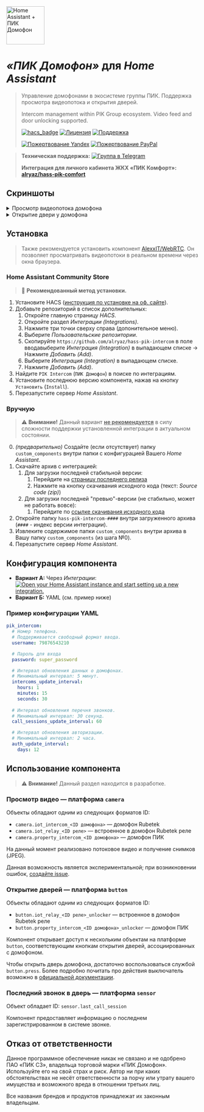 <img src="https://raw.githubusercontent.com/alryaz/hass-pik-intercom/master/images/header.png" height="100" alt="Home Assistant + ПИК Домофон">

_&#xab;ПИК Домофон&#xbb;_ для _Home Assistant_
==================================================

> Управление домофонами в экосистеме группы ПИК. Поддержка просмотра видеопотока и открытия дверей.
>
> Intercom management within PIK Group ecosystem. Video feed and door unlocking supported.
> 
> [![hacs_badge](https://img.shields.io/badge/HACS-Default-green.svg)](https://github.com/custom-components/hacs)
> [![Лицензия](https://img.shields.io/badge/%D0%9B%D0%B8%D1%86%D0%B5%D0%BD%D0%B7%D0%B8%D1%8F-MIT-yellow.svg)](https://opensource.org/licenses/MIT)
> [![Поддержка](https://img.shields.io/badge/%D0%9F%D0%BE%D0%B4%D0%B4%D0%B5%D1%80%D0%B6%D0%B8%D0%B2%D0%B0%D0%B5%D1%82%D1%81%D1%8F%3F-%D0%B4%D0%B0-green.svg)](https://github.com/alryaz/hass-pik-intercom/graphs/commit-activity)
>
> [![Пожертвование Yandex](https://img.shields.io/badge/%D0%9F%D0%BE%D0%B6%D0%B5%D1%80%D1%82%D0%B2%D0%BE%D0%B2%D0%B0%D0%BD%D0%B8%D0%B5-Yandex-red.svg)](https://money.yandex.ru/to/410012369233217)
> [![Пожертвование PayPal](https://img.shields.io/badge/%D0%9F%D0%BE%D0%B6%D0%B5%D1%80%D1%82%D0%B2%D0%BE%D0%B2%D0%B0%D0%BD%D0%B8%D0%B5-Paypal-blueviolet.svg)](https://www.paypal.me/alryaz)

> **Техническая поддержка:** [![Группа в Telegram](https://img.shields.io/endpoint?url=https%3A%2F%2Ftg.sumanjay.workers.dev%2Falryaz_ha_addons)](https://telegram.dog/alryaz_ha_addons)
>
> **Интеграция для личного кабинета ЖКХ «ПИК Комфорт»: [alryaz/hass-pik-comfort](https://github.com/alryaz/hass-pik-comfort)**

## Скриншоты

<details>
  <summary>Просмотр видеопотока домофона</summary> 
  <img src="https://raw.githubusercontent.com/alryaz/hass-pik-intercom/main/images/camera.png" alt="Скриншот: Просмотр видеопотока домофона">
</details>
<details>
  <summary>Открытие двери у домофона</summary> 
  <img src="https://raw.githubusercontent.com/alryaz/hass-pik-intercom/main/images/unlockers.png" alt="Скриншот: Открытие двери у домофона">
</details>

## Установка

> Также рекомендуется установить компонент [AlexxIT/WebRTC](https://github.com/AlexxIT/WebRTC).
> Он позволяет просматривать видеопотоки в реальном времени через окна браузера.

### Home Assistant Community Store

> 🎉  **Рекомендованный метод установки.**

1. Установите
   HACS ([инструкция по установке на оф. сайте](https://hacs.xyz/docs/installation/installation/)).
2. Добавьте репозиторий в список дополнительных:
    1. Откройте главную страницу _HACS_.
    2. Откройте раздел _Интеграции (Integrations)_.
    3. Нажмите три точки сверху справа (допонительное меню).
    4. Выберите _Пользовательские репозитории_.
    5. Скопируйте `https://github.com/alryaz/hass-pik-intercom` в поле вводавыберите _Интеграция (Integration)_ в выпадающем списке -> Нажмите _Добавить (Add)_.
    6. Выберите _Интеграция (Integration)_ в выпадающем списке.
    7. Нажмите _Добавить (Add)_.
3. Найдите `PIK Intercom` (`ПИК Домофон`) в поиске по интеграциям.
4. Установите последнюю версию компонента, нажав на кнопку `Установить` (`Install`).
5. Перезапустите сервер _Home Assistant_.

### Вручную

> ⚠️ **Внимание!** Данный вариант **<ins>не рекомендуется</ins>** в силу сложности поддержки установленной интеграции в актуальном
> состоянии.

0. _(предварительно)_ Создайте (если отсутствует) папку `custom_components` внутри папки с конфигурацией Вашего _Home Assistant_.
1. Скачайте архив с интеграцией:
   1. Для загрузки последней стабильной версии:
      1. Перейдите на [страницу последнего релиза](https://github.com/alryaz/hass-pik-intercom/releases/latest)
      2. Нажмите на кнопку скачивания исходного кода (текст: _Source code (zip)_)
   2. Для загрузки последней "превью"-версии (не стабильно, может не работать вовсе):
      1. Перейдите по [ссылке скачивания исходного кода](https://github.com/alryaz/hass-pik-intercom/archive/refs/heads/main.zip)
2. Откройте папку `hass-pik-intercom-####` внутри загруженного архива (`####` - индекс версии интеграции).
3. Извлеките содержимое папки `custom_components` внутри архива в Вашу папку `custom_components` (из шага №0).
4. Перезапустите сервер _Home Assistant_.

## Конфигурация компонента
- **Вариант А:** Через _Интеграции_: [![Open your Home Assistant instance and start setting up a new integration.](https://my.home-assistant.io/badges/config_flow_start.svg)](https://my.home-assistant.io/redirect/config_flow_start/?domain=pik_intercom)
- **Вариант Б:** YAML (см. пример ниже)

### Пример конфигурации YAML
```yaml
pik_intercom:
  # Номер телефона.
  # Поддерживается свободный формат ввода.
  username: 79876543210

  # Пароль для входа
  password: super_password

  # Интервал обновления данных о домофонах.
  # Минимальный интервал: 5 минут.
  intercoms_update_interval:
    hours: 1
    minutes: 15
    seconds: 30
      
  # Интервал обновления перечня звонков.
  # Минимальный интервал: 30 секунд.
  call_sessions_update_interval: 60

  # Интервал обновления авторизации.
  # Минимальный интервал: 2 часа.
  auth_update_interval:
    days: 12
```

## Использование компонента

> ⚠️ **Внимание!** Данный раздел находится в разработке.

### Просмотр видео &mdash; платформа `camera`

Объекты обладают одним из следующих форматов ID:
- `camera.iot_intercom_<ID домофона>` &mdash; домофон Rubetek
- `camera.iot_relay_<ID реле>` &mdash; встроенное в домофон Rubetek реле
- `camera.property_intercom_<ID домофона>` &mdash; домофон ПИК

На данный момент реализовано потоковое видео и получение снимков (JPEG).

Данная возможность является экспериментальной; при возникновении ошибок,
[создайте issue](https://github.com/alryaz/hass-pik-intercom/issues/new).

### Открытие дверей &mdash; платформа `button`

Объекты обладают одним из следующих форматов ID:
- `button.iot_relay_<ID реле>_unlocker` &mdash; встроенное в домофон Rubetek реле
- `button.property_intercom_<ID домофона>_unlocker` &mdash; домофон ПИК

Компонент открывает доступ к нескольким объектам на платформе `button`, соответствующим
кнопкам открытия дверей, ассоциированных с домофоном.

Чтобы открыть дверь домофона, достаточно воспользоваться службой `button.press`.
Более подробно почитать про действия выключатель возможно в
[официальной документации](https://www.home-assistant.io/integrations/button/).

### Последний звонок в дверь &mdash; платформа `sensor`

Объект обладает ID: `sensor.last_call_session`

Компонент предоставляет информацию о последнем зарегистрированном в системе звонке.

## Отказ от ответственности

Данное программное обеспечение никак не связано и не одобрено ПАО «ПИК СЗ», владельца
торговой марки «ПИК Домофон». Используйте его на свой страх и риск. Автор ни при каких
обстоятельствах не несёт ответственности за порчу или утрату вашего имущества и возможного
вреда в отношении третьих лиц.

Все названия брендов и продуктов принадлежат их законным владельцам.
